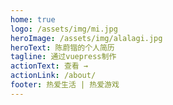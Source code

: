 ```yaml
---
home: true
logo: /assets/img/mi.jpg
heroImage: /assets/img/alalagi.jpg
heroText: 陈蔚锴的个人简历
tagline: 通过vuepress制作
actionText: 查看 →
actionLink: /about/
footer: 热爱生活 | 热爱游戏
---
```

